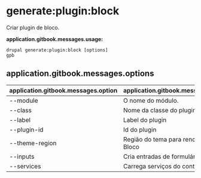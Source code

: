 # generate:plugin:block
Criar plugin de bloco.

**application.gitbook.messages.usage:**
```
drupal generate:plugin:block [options]
gpb
```

## application.gitbook.messages.options
application.gitbook.messages.option | application.gitbook.messages.details
-------|-------------
--module | O nome do módulo.
--class | Nome da classe do plugin
--label | Label do plugin
--plugin-id | Id do plugin
--theme-region | Região do tema para renderizar o Bloco
--inputs | Cria entradas de formulário.
--services | Carrega serviços do container.
